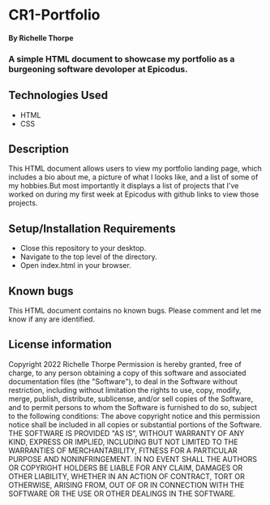 # CR1-Portfolio
#### By Richelle Thorpe
### A simple HTML document to showcase my portfolio as a burgeoning software devoloper at Epicodus.

## Technologies Used
- HTML
- CSS

## Description
This HTML document allows users to view my portfolio landing page, which includes a bio about me, a picture of what I looks like, and a list of some of my hobbies.But most importantly it displays a list of projects that I've worked on during my first week at Epicodus with github links to view those projects.

## Setup/Installation Requirements
- Close this repository to your desktop.
- Navigate to the top level of the directory.
- Open index.html in your browser.

## Known bugs
This HTML document contains no known bugs. Please comment and let me know if any are identified.

## License information
Copyright 2022 Richelle Thorpe
Permission is hereby granted, free of charge, to any person obtaining a copy of this software and associated documentation files (the "Software"), to deal in the Software without restriction, including without limitation the rights to use, copy, modify, merge, publish, distribute, sublicense, and/or sell copies of the Software, and to permit persons to whom the Software is furnished to do so, subject to the following conditions:
The above copyright notice and this permission notice shall be included in all copies or substantial portions of the Software.
THE SOFTWARE IS PROVIDED "AS IS", WITHOUT WARRANTY OF ANY KIND, EXPRESS OR IMPLIED, INCLUDING BUT NOT LIMITED TO THE WARRANTIES OF MERCHANTABILITY, FITNESS FOR A PARTICULAR PURPOSE AND NONINFRINGEMENT. IN NO EVENT SHALL THE AUTHORS OR COPYRIGHT HOLDERS BE LIABLE FOR ANY CLAIM, DAMAGES OR OTHER LIABILITY, WHETHER IN AN ACTION OF CONTRACT, TORT OR OTHERWISE, ARISING FROM, OUT OF OR IN CONNECTION WITH THE SOFTWARE OR THE USE OR OTHER DEALINGS IN THE SOFTWARE.
